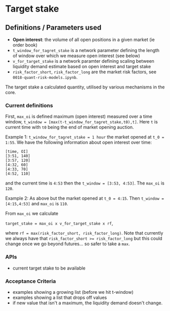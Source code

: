 # Target stake

## Definitions / Parameters used
- **Open interest**: the volume of all open positions in a given market (ie order book)
- `t_window_for_tagret_stake` is a network parameter defining the length of window over which we measure open interest (see below) 
- `v_for_target_stake` is a network paramter defining scaling between liquidity demand estimate based on open interest and target stake
- `risk_factor_short`, `risk_factor_long` are the market risk factors, see `0018-quant-risk-models.ipynb`. 

The target stake a calculated quantity, utilised by various mechanisms in the core.

### Current definitions

First, `max_oi` is defined  maximum (open interest) measured over a time window, 
`t_window = [max(t-t_window_for_tagret_stake,t0),t]`. Here `t` is current time with `t0` being the end of market opening auction.  

Example 1:
`t_window_for_tagret_stake = 1 hour`
the market opened at `t_0 = 1:55`. 
We have the following information about open interest over time:
```
[time, OI]
[3:51, 140]
[3:57, 120]
[4:32, 60]
[4:33, 70]
[4:52, 110]
```
and the current time is `4:53`
then the `t_window = [3:53, 4:53]`. The `max_oi` is `120`.

Example 2: As above but the market opened at `t_0 = 4:15`. Then `t_window = [4:15,4:53]` and `max_oi` is `110`. 

From `max_oi` we calculate 

`target_stake = max_oi x v_for_target_stake x rf`,

where `rf = max(risk_factor_short, risk_factor_long)`. Note that currently we always have that `risk_factor_short >= risk_factor_long` but this could change once we go beyond futures... so safer to take a `max`.


### APIs
* current target stake to be available

### Acceptance Criteria
* examples showing a growing list (before we hit t-window)
* examples showing a list that drops off values
* if new value that isn't a maximum, the liquidity demand doesn't change.
